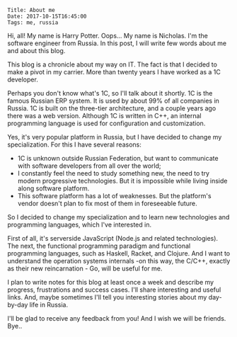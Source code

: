     Title: About me
    Date: 2017-10-15T16:45:00
    Tags: me, russia

Hi, all! My name is Harry Potter. Oops... My name is Nicholas.
I'm the software engineer from Russia.  In this post, I will write few words about me and about this blog.

This blog is a chronicle about my way on IT. The fact is that I decided to make a pivot in my carrier. More than twenty years I have worked as a 1C developer. 

Perhaps you don't know what's 1C, so I'll talk about it shortly. 1C is the famous Russian ERP system. It is used by about 99% of all companies in Russia. 1C is built on the three-tier architecture, and a couple years ago there was a web version. Although 1C is written in C++, an internal programming language is used for configuration and customization.

Yes, it's very popular platform in Russia, but I have decided to change my specialization. For this I have several reasons:

- 1C is unknown outside Russian Federation, but want to communicate with  software developers from all over the world;
- I constantly feel the need to study something new, the need to try modern progressive technologies. But it is impossible while living inside along software platform.
- This software platform has a lot of weaknesses. But the platform's vendor doesn't plan to fix most of them in foreseeable future.

So I decided to change my specialization and to learn new technologies and programming languages, which I've interested in.

First of all, it's serverside JavaScript (Node.js and related technologies). The next, the functional programming paradigm and functional programming languages, such as Haskell, Racket, and Clojure. And I want to understand the operation systems internals -on this way, the C/C++, exactly as their new reincarnation - Go, will be useful for me.

I plan to write notes for this blog at least once a week and describe my progress, frustrations and success cases. I'll share interesting and useful links. And, maybe sometimes I'll tell you interesting stories about my day-by-day life in Russia.

I'll be glad to receive any feedback from you! And I wish we will be friends.
Bye..